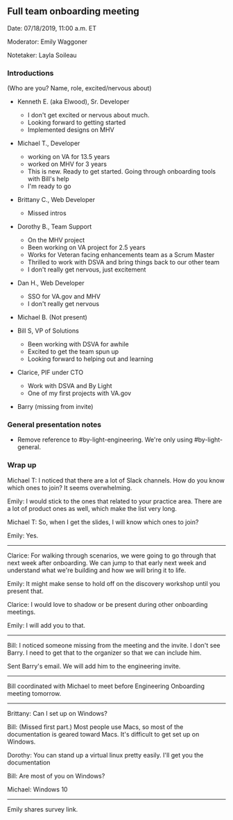 ## Full team onboarding meeting 

Date: 07/18/2019, 11:00 a.m. ET

Moderator: Emily Waggoner

Notetaker: Layla Soileau

### Introductions
(Who are you? Name, role, excited/nervous about)

* Kenneth E. (aka Elwood), Sr. Developer
   * I don't get excited or nervous about much.
   * Looking forward to getting started
   * Implemented designs on MHV
   
* Michael T., Developer
   * working on VA for 13.5 years
   * worked on MHV for 3 years
   * This is new. Ready to get started. Going through onboarding tools with Bill's help
   * I'm ready to go

* Brittany C., Web Developer
   * Missed intros
  
* Dorothy B., Team Support
   * On the MHV project
   * Been working on VA project for 2.5 years
   * Works for Veteran facing enhancements team as a Scrum Master
   * Thrilled to work with DSVA and bring things back to our other team
   * I don't really get nervous, just excitement
* Dan H., Web Developer
   * SSO for VA.gov and MHV
   * I don't really get nervous
   
* Michael B. (Not present)

* Bill S, VP of Solutions
   * Been working with DSVA for awhile
   * Excited to get the team spun up
   * Looking forward to helping out and learning

* Clarice, PIF under CTO
   * Work with DSVA and By Light
   * One of my first projects with VA.gov
   
* Barry (missing from invite)
      
### General presentation notes
* Remove reference to #by-light-engineering. We're only using #by-light-general.


### Wrap up
Michael T: I noticed that there are a lot of Slack channels. How do you know which ones to join? It seems overwhelming.

Emily: I would stick to the ones that related to your practice area. There are a lot of product ones as well, which make the list very long. 

Michael T: So, when I get the slides, I will know which ones to join?

Emily: Yes.

---

Clarice: For walking through scenarios, we were going to go through that next week after onboarding. We can jump to that early next week and understand what we're building and how we will bring it to life.

Emily: It might make sense to hold off on the discovery workshop until you present that.

Clarice: I would love to shadow or be present during other onboarding meetings.

Emily: I will add you to that.

---

Bill: I noticed someone missing from the meeting and the invite. I don't see Barry. I need to get that to the organizer so that we can include him.

Sent Barry's email. We will add him to the engineering invite.

---

Bill coordinated with Michael to meet before Engineering Onboarding meeting tomorrow.

---

Brittany: Can I set up on Windows?

Bill: (Missed first part.) Most people use Macs, so most of the documentation is geared toward Macs. It's difficult to get set up on Windows. 

Dorothy: You can stand up a virtual linux pretty easily. I'll get you the documentation

Bill: Are most of you on Windows?

Michael: Windows 10

--- 

Emily shares survey link.
